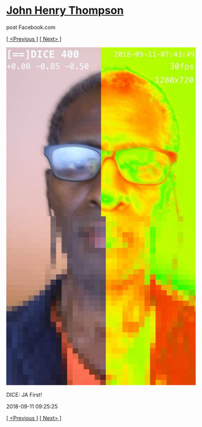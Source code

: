 # [John Henry Thompson](../README.md)
post Facebook.com

[[ <Previous ]](2018-09-12-4.md) [[ Next> ]](2018-09-09-1.md)

[![](../media/2018-09-11/Timeline-Photos-DICE-JA-First.jpg)](../README.md)

DICE: JA First!

2018-09-11 09:25:25

[[ <Previous ]](2018-09-12-4.md) [[ Next> ]](2018-09-09-1.md)